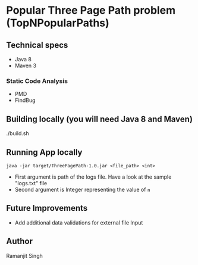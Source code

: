 # Popular Three Page Path problem (TopNPopularPaths)

## Technical specs
- Java 8
- Maven 3

### Static Code Analysis
- PMD
- FindBug

## Building locally (you will need Java 8 and Maven)
./build.sh

## Running App locally
`java -jar target/ThreePagePath-1.0.jar <file_path> <int>`
- First argument is path of the logs file. Have a look at the sample "logs.txt" file
- Second argument is Integer representing the value of `n`

## Future Improvements
- Add additional data validations for external file Input

## Author
Ramanjit Singh
